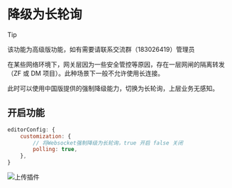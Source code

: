 # 降级为长轮询

> [!TIP]
> 该功能为高级版功能，如有需要请联系交流群（183026419）管理员

在某些网络环境下，网关层因为一些安全管控等原因，存在一层网闸的隔离转发（ZF 或 DM 项目）。此种场景下一般不允许使用长连接。

此时可以使用中国版提供的强制降级能力，切换为长轮询，上层业务无感知。

## 开启功能

```js
editorConfig: {
    customization: {
        // 将Websocket强制降级为长轮询，true 开启 false 关闭
        polling: true,
    },
}
```

![上传插件](/images/polling.png)
